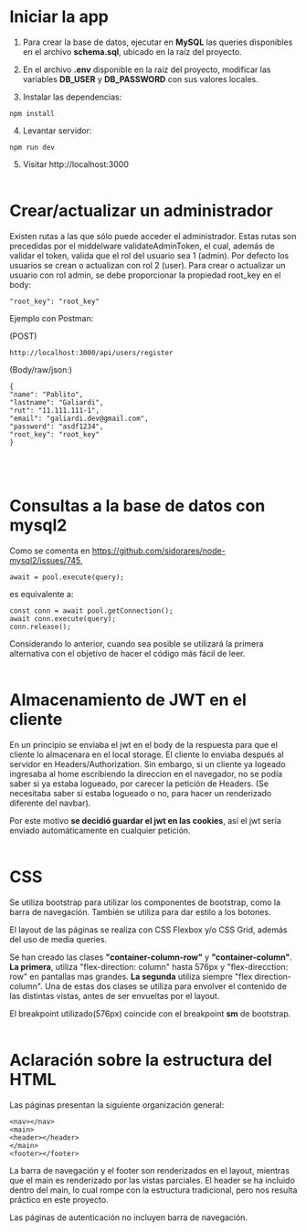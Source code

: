 # Iniciar la app

1.  Para crear la base de datos, ejecutar en **MySQL** las queries disponibles en el archivo **schema.sql**, ubicado en la raíz del proyecto.

2.  En el archivo **.env** disponible en la raíz del proyecto, modificar las variables **DB_USER** y **DB_PASSWORD** con sus valores locales.

3.  Instalar las dependencias:

```
npm install
```

4. Levantar servidor:

```
npm run dev
```

5. Visitar http://localhost:3000
   <br></br>

# Crear/actualizar un administrador

Existen rutas a las que sólo puede acceder el administrador. Estas rutas son precedidas por el middelware validateAdminToken, el cual, además de validar el token, valida que el rol del usuario sea 1 (admin). Por defecto los usuarios se crean o actualizan con rol 2 (user). Para crear o actualizar un usuario con rol admin, se debe proporcionar la propiedad root_key en el body:

```
"root_key": "root_key"
```

Ejemplo con Postman:

(POST)

```
http://localhost:3000/api/users/register
```

(Body/raw/json:)

```
{
"name": "Pablito",
"lastname": "Galiardi",
"rut": "11.111.111-1",
"email": "galiardi.dev@gmail.com",
"password": "asdf1234",
"root_key": "root_key"
}
```

<br></br>

# Consultas a la base de datos con mysql2

Como se comenta en https://github.com/sidorares/node-mysql2/issues/745,

```
await = pool.execute(query);
```

es equivalente a:

```
const conn = await pool.getConnection();
await conn.execute(query);
conn.release();
```

Considerando lo anterior, cuando sea posible se utilizará la primera alternativa con el objetivo de hacer el código más fácil de leer.
<br></br>

# Almacenamiento de JWT en el cliente

En un principio se enviaba el jwt en el body de la respuesta para que el cliente lo almacenara en el local storage. El cliente lo enviaba después al servidor en Headers/Authorization. Sin embargo, si un cliente ya logeado ingresaba al home escribiendo la direccion en el navegador, no se podía saber si ya estaba logueado, por carecer la petición de Headers. (Se necesitaba saber si estaba logueado o no, para hacer un renderizado diferente del navbar).

Por este motivo **se decidió guardar el jwt en las cookies**, así el jwt sería enviado automáticamente en cualquier petición.
<br></br>

# CSS

Se utiliza bootstrap para utilizar los componentes de bootstrap, como la barra de navegación. También se utiliza para dar estilo a los botones.

El layout de las páginas se realiza con CSS Flexbox y/o CSS Grid, además del uso de media queries.

Se han creado las clases **"container-column-row"** y **"container-column"**.
**La primera**, utiliza "flex-direction: column" hasta 576px y "flex-direcction: row" en pantallas mas grandes.
**La segunda** utiliza siempre "flex direction-column". Una de estas dos clases se utiliza para envolver el contenido de las distintas vistas, antes de ser envueltas por el layout.

El breakpoint utilizado(576px) coincide con el breakpoint **sm** de bootstrap.
<br></br>

# Aclaración sobre la estructura del HTML

Las páginas presentan la siguiente organización general:

```
<nav></nav>
<main>
<header></header>
</main>
<footer></footer>
```

La barra de navegación y el footer son renderizados en el layout, mientras que el main es renderizado por las vistas parciales. El header se ha incluido dentro del main, lo cual rompe con la estructura tradicional, pero nos resulta práctico en este proyecto.

Las páginas de autenticación no incluyen barra de navegación.
<br></br>
